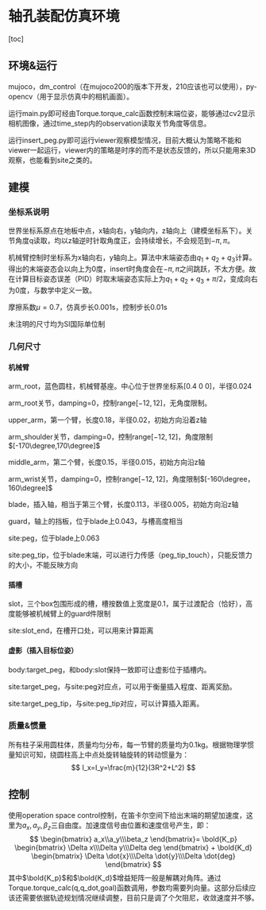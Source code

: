 # 轴孔装配仿真环境

[toc]

## 环境&运行

mujoco，dm_control（在mujoco200的版本下开发，210应该也可以使用），py-opencv（用于显示仿真中的相机画面）。

运行main.py即可经由Torque.torque_calc函数控制末端位姿，能够通过cv2显示相机图像，通过time_step内的observation读取关节角度等信息。

运行insert_peg.py即可运行viewer观察模型情况，目前大概认为策略不能和viewer一起运行，viewer内的策略是时序的而不是状态反馈的，所以只能用来3D观察，也能看到site之类的。

## 建模

### 坐标系说明

世界坐标系原点在地板中点，x轴向右，y轴向内，z轴向上（建模坐标系下）。关节角度q读取，均以z轴逆时针取角度正，会持续增长，不会规范到$-\pi,\pi$。

机械臂控制时坐标系为x轴向右，y轴向上。算法中末端姿态由$q_1+q_2+q_3$计算。得出的末端姿态会以向上为0度，insert时角度会在$-\pi,\pi$之间跳跃，不太方便。故在计算目标姿态误差（PID）时取末端姿态实际上为$q_1+q_2+q_3+\pi/2$，变成向右为0度，与数学中定义一致。

摩擦系数$\mu=0.7$，仿真步长0.001s，控制步长0.01s

未注明的尺寸均为SI国际单位制

### 几何尺寸

#### 机械臂

arm_root，蓝色圆柱，机械臂基座。中心位于世界坐标系[0.4 0 0]，半径0.024

arm_root关节，damping=0，控制range$[-12,12]$，无角度限制。

upper_arm，第一个臂，长度0.18，半径0.02，初始方向沿着z轴

arm_shoulder关节，damping=0，控制range$[-12,12]$，角度限制$[-170\degree,170\degree]$

middle_arm，第二个臂，长度0.15，半径0.015，初始方向沿z轴

arm_wrist关节，damping=0，控制range$[-12,12]$，角度限制$[-160\degree，160\degree]$

blade，插入轴，相当于第三个臂，长度0.113，半径0.005，初始方向沿z轴

guard，轴上的挡板，位于blade上0.043，与槽高度相当

site:peg，位于blade上0.063

site:peg_tip，位于blade末端，可以进行力传感（peg_tip_touch），只能反馈力的大小，不能反映方向

#### 插槽

slot，三个box包围形成的槽，槽按数值上宽度是0.1，属于过渡配合（恰好），高度能够被机械臂上的guard件限制

site:slot_end，在槽开口处，可以用来计算距离

#### 虚影（插入目标位姿）

body:target_peg，和body:slot保持一致即可让虚影位于插槽内。

site:target_peg，与site:peg对应点，可以用于衡量插入程度、距离奖励。

site:target_peg_tip，与site:peg_tip对应，可以计算插入距离。

### 质量&惯量

所有柱子采用圆柱体，质量均匀分布，每一节臂的质量均为0.1kg。根据物理学惯量知识可知，绕圆柱高上中点处旋转轴旋转的转动惯量为：
$$
I_x=I_y=\frac{m}{12}(3R^2+L^2)
$$

## 控制

使用operation space control控制，在笛卡尔空间下给出末端的期望加速度，这里为$a_x,a_y,\beta_z$三自由度。加速度信号由位置和速度信号产生，即：
$$
\begin{bmatrix}
a_x\\a_y\\\beta_z
\end{bmatrix}=
\bold{K_p}
\begin{bmatrix}
\Delta x\\\Delta y\\\Delta deg
\end{bmatrix}
+
\bold{K_d}
\begin{bmatrix}
\Delta \dot{x}\\\Delta \dot{y}\\\Delta \dot{deg}
\end{bmatrix}
$$
其中$\bold{K_p}$和$\bold{K_d}$增益矩阵一般是解耦对角阵。通过Torque.torque_calc(q,q_dot,goal)函数调用，参数均需要列向量。这部分后续应该还需要依据轨迹规划情况继续调整，目前只是调了个欠阻尼，收敛速度并不够。
